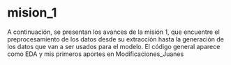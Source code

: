 # mision_1
A continuación, se presentan los avances de la misión 1, que encuentre el preprocesamiento de los datos desde su extracción hasta la generación de los datos que van a ser usados para el modelo. El código general aparece como EDA y mis primeros aportes en Modificaciones_Juanes
